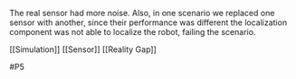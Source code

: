 The real sensor had more noise. Also, in one scenario we replaced one sensor with another, since their performance was different the localization component was not able to localize the robot, failing the scenario.

[[Simulation]]
[[Sensor]]
[[Reality Gap]]

#P5 